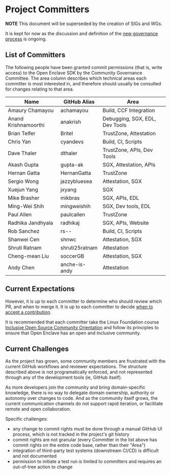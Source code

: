 Project Committers
==================

**NOTE**
This document will be superseded by the creation of SIGs and WGs.

It is kept for now as the discussion and definition of the [new governance process](Governance.md) is ongoing.

List of Committers
------------------

The following people have been granted commit permissions (that is, write
access) to the Open Enclave SDK by the Community Governance Committee. The area
column describes which technical areas each committer is most interested in, and
therefore should usually be consulted for changes relating to that area.


| Name                  | GitHub Alias        | Area                           |
|-----------------------|---------------------|--------------------------------|
| Amaury Chamayou       | achamayou           | Build, CCF Integration         |
| Anand Krishnamoorthi  | anakrish            | Debugging, SGX, EDL, Dev Tools |
| Brian Telfer          | Britel              | TrustZone, Attestation         |
| Chris Yan             | cyandevs            | Build, CI, Scripts             |
| Dave Thaler           | dthaler             | TrustZone, APIs, Dev Tools     |
| Akash Gupta           | gupta-ak            | SGX, Attestation, APIs         |
| Hernan Gatta          | HernanGatta         | TrustZone                      |
| Sergio Wong           | jazzybluesea        | Attestation, SGX               |
| Xuejun Yang           | jxyang              | SGX                            |
| Mike Brasher          | mikbras             | SGX, APIs, EDL                 |
| Ming-Wei Shih         | mingweishih         | SGX, Dev tools, EDL            |
| Paul Allen            | paulcallen          | TrustZone                      |
| Radhika Jandhyala     | radhikaj            | SGX, APIs, Website             |
| Rob Sanchez           | rs--                | Build, CI, Scripts             |
| Shanwei Cen           | shnwc               | Attestation, SGX               |
| Shruti Ratnam         | shruti25ratnam      | Attestation                    |
| Cheng-mean Liu        | soccerGB            | Attestation, SGX               |
| Andy Chen             | anche-is-andy       | Attestation                    |

Current Expectations
--------------------

However, it is up to each committer to determine who should review which PR, and
when to merge it. It is up to each committer to decide [when to accept a contribution](Governance.md#Accepting-Contributions).

It is recommended that each committer take the Linux Foundation course
[Inclusive Open Source Community Orientation](https://training.linuxfoundation.org/training/inclusive-open-source-community-orientation-lfc102/)
and follow its principles to ensure that Open Enclave has an open and inclusive community.

Current Challenges
------------------

As the project has grown, some community members are frustrated with the current
GitHub workflows and reviewer expectations. The structure described above is not
programatically enforced, and not represented through any of the development
tools (ie, GitHub itself).

As more developers join the community and bring domain-specific knowledge, there
is no way to delegate domain ownership, authority or autonomy over changes to
code. And as the community itself grows, the current communication channels do
not support rapid iteration, or facilitate remote and open collaboration.

Specific challenges:

* any change to commit rights must be done through a manual GitHub UI process,
  which is not tracked in the project's git history
* commit rights are not granular (every Committer in the list above has commit
  rights on the entire code base, rather than their "Area")
* integration of third-party test systems (downstream CI/CD) is difficult and not documented
* permission to initiate a test run is limited to committers and requires an
  out-of-tree action to change
